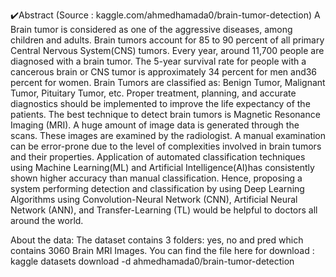 ✔️Abstract (Source : kaggle.com/ahmedhamada0/brain-tumor-detection)
A Brain tumor is considered as one of the aggressive diseases, among children and adults. Brain tumors account for 85 to 90 percent of all primary Central Nervous System(CNS) tumors. Every year, around 11,700 people are diagnosed with a brain tumor. The 5-year survival rate for people with a cancerous brain or CNS tumor is approximately 34 percent for men and36 percent for women. Brain Tumors are classified as: Benign Tumor, Malignant Tumor, Pituitary Tumor, etc. Proper treatment, planning, and accurate diagnostics should be implemented to improve the life expectancy of the patients. The best technique to detect brain tumors is Magnetic Resonance Imaging (MRI). A huge amount of image data is generated through the scans. These images are examined by the radiologist. A manual examination can be error-prone due to the level of complexities involved in brain tumors and their properties.
Application of automated classification techniques using Machine Learning(ML) and Artificial Intelligence(AI)has consistently shown higher accuracy than manual classification. Hence, proposing a system performing detection and classification by using Deep Learning Algorithms using Convolution-Neural Network (CNN), Artificial Neural Network (ANN), and Transfer-Learning (TL) would be helpful to doctors all around the world.

About the data:
The dataset contains 3 folders: yes, no and pred which contains 3060 Brain MRI Images. You can find the file here for download : kaggle datasets download -d ahmedhamada0/brain-tumor-detection
